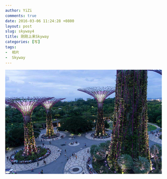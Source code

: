 ```yaml
---
author: YiZi
comments: true
date: 2016-03-06 11:24:28 +0800
layout: post
slug: skyway4
title: 刚刚上来Skyway
categories: [写]
tags:
-  相片
-  Skyway
---
```

![](/public/images/gallery/skyway/6.jpg)



